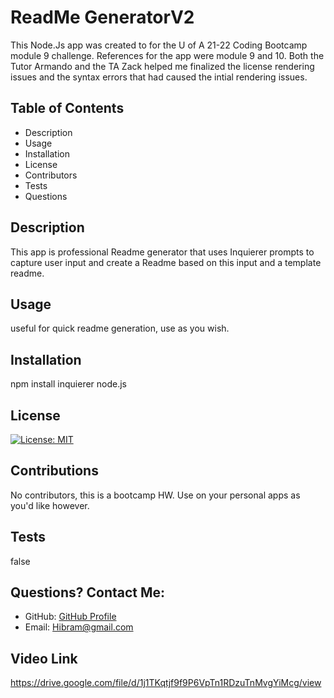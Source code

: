 # ReadMe GeneratorV2
This Node.Js app was created to for the U of A 21-22 Coding Bootcamp module 9 challenge. References for the app were module 9 and 10. Both the Tutor Armando and the TA Zack helped me finalized the license rendering issues and the syntax errors that had caused the intial rendering issues.

## Table of Contents
* Description
* Usage
* Installation
* License
* Contributors
* Tests
* Questions
  
## Description
This app is professional Readme generator that uses Inquierer prompts to capture user input and create a Readme based on this input and a template readme.
  
## Usage
useful for quick readme generation, use as you wish.
  
## Installation
npm install inquierer node.js
  
## License
[![License: MIT](https://img.shields.io/badge/License-MIT-yellow.svg)](https://opensource.org/licenses/MIT)
  
## Contributions
No contributors, this is a bootcamp HW. Use on your personal apps as you'd like however.
  
## Tests
false
  
## Questions? Contact Me:
* GitHub: [GitHub Profile](https://github.com/Hibram007)
* Email: Hibram@gmail.com
  
## Video Link
https://drive.google.com/file/d/1j1TKqtjf9f9P6VpTn1RDzuTnMvgYiMcg/view